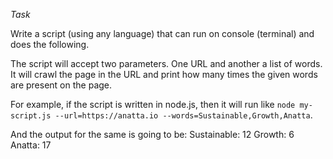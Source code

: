 _Task_

Write a script (using any language) that can run on console (terminal) and does the following.

The script will accept two parameters. One URL and another a list of words. It will crawl the page in the URL and print how many times the given words are present on the page.

For example, if the script is written in node.js, then it will run like `node my-script.js --url=https://anatta.io --words=Sustainable,Growth,Anatta`.

And the output for the same is going to be:
Sustainable: 12
Growth: 6
Anatta: 17
